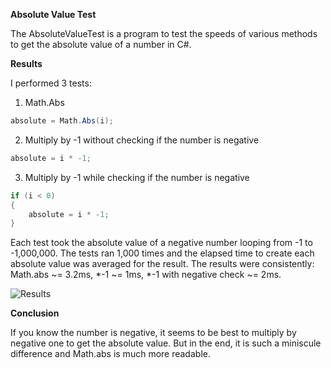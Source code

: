 **Absolute Value Test**

The AbsoluteValueTest is a program to test the speeds of various methods to get the absolute value of a number in C#.

**Results**

I performed 3 tests:

1. Math.Abs
   
```csharp
absolute = Math.Abs(i);
```

2. Multiply by -1 without checking if the number is negative
   
```csharp
absolute = i * -1;
```

3. Multiply by -1 while checking if the number is negative

```csharp
if (i < 0)
{
    absolute = i * -1;
}
```

Each test took the absolute value of a negative number looping from -1 to -1,000,000. The tests ran 1,000 times and the elapsed time to create each absolute value was averaged for the result. The results were consistently: Math.abs ~= 3.2ms, *-1 ~= 1ms, *-1 with negative check ~= 2ms.

![Results](../master/media/absolutevaluetest.PNG)

**Conclusion**

If you know the number is negative, it seems to be best to multiply by negative one to get the absolute value. But in the end, it is such a miniscule difference and Math.abs is much more readable.
